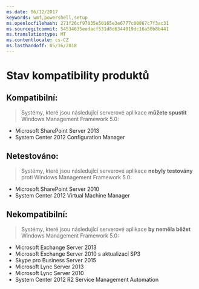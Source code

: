 ```yaml
---
ms.date: 06/12/2017
keywords: wmf,powershell,setup
ms.openlocfilehash: 271f26cf97035e50165e3e6777c00867c7f3ac31
ms.sourcegitcommit: 54534635eedacf531d8d6344019dc16a50b8b441
ms.translationtype: MT
ms.contentlocale: cs-CZ
ms.lasthandoff: 05/16/2018
---
```

# <a name="product-compatibility-status"></a>Stav kompatibility produktů

## <a name="compatible"></a>Kompatibilní:
> Systémy, které jsou následující serverové aplikace **můžete spustit** Windows Management Framework 5.0:

- Microsoft SharePoint Server 2013
- System Center 2012 Configuration Manager

## <a name="not-tested"></a>Netestováno:
> Systémy, které jsou následující serverové aplikace **nebyly testovány** proti Windows Management Framework 5.0:

- Microsoft SharePoint Server 2010
- System Center 2012 Virtual Machine Manager

## <a name="incompatible"></a>Nekompatibilní:
> Systémy, které jsou následující serverové aplikace **by neměla běžet** Windows Management Framework 5.0:

- Microsoft Exchange Server 2013
- Microsoft Exchange Server 2010 s aktualizací SP3
- Skype pro Business Server 2015
- Microsoft Lync Server 2013
- Microsoft Lync Server 2010
- System Center 2012 R2 Service Management Automation
